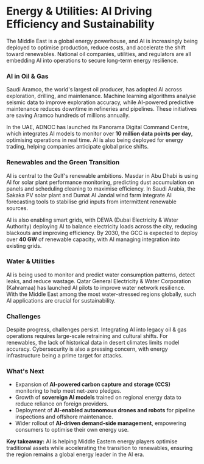 # Energy & Utilities: AI Driving Efficiency and Sustainability

The Middle East is a global energy powerhouse, and AI is increasingly
being deployed to optimise production, reduce costs, and accelerate the
shift toward renewables. National oil companies, utilities, and
regulators are all embedding AI into operations to secure long-term
energy resilience.

### AI in Oil & Gas

Saudi Aramco, the world's largest oil producer, has adopted AI across
exploration, drilling, and maintenance. Machine learning algorithms
analyse seismic data to improve exploration accuracy, while AI-powered
predictive maintenance reduces downtime in refineries and pipelines.
These initiatives are saving Aramco hundreds of millions annually.

In the UAE, ADNOC has launched its Panorama Digital Command Centre,
which integrates AI models to monitor over **10 million data points per
day**, optimising operations in real time. AI is also being deployed for
energy trading, helping companies anticipate global price shifts.

### Renewables and the Green Transition

AI is central to the Gulf's renewable ambitions. Masdar in Abu Dhabi is
using AI for solar plant performance monitoring, predicting dust
accumulation on panels and scheduling cleaning to maximise efficiency.
In Saudi Arabia, the Sakaka PV solar plant and Dumat Al Jandal wind farm
integrate AI forecasting tools to stabilise grid inputs from
intermittent renewable sources.

AI is also enabling smart grids, with DEWA (Dubai Electricity & Water
Authority) deploying AI to balance electricity loads across the city,
reducing blackouts and improving efficiency. By 2030, the GCC is
expected to deploy over **40 GW** of renewable capacity, with AI
managing integration into existing grids.

### Water & Utilities

AI is being used to monitor and predict water consumption patterns,
detect leaks, and reduce wastage. Qatar General Electricity & Water
Corporation (Kahramaa) has launched AI pilots to improve water network
resilience. With the Middle East among the most water-stressed regions
globally, such AI applications are crucial for sustainability.

### Challenges

Despite progress, challenges persist. Integrating AI into legacy oil &
gas operations requires large-scale retraining and cultural shifts. For
renewables, the lack of historical data in desert climates limits model
accuracy. Cybersecurity is also a pressing concern, with energy
infrastructure being a prime target for attacks.

### What's Next

-   Expansion of **AI-powered carbon capture and storage (CCS)**
    monitoring to help meet net-zero pledges.
-   Growth of **sovereign AI models** trained on regional energy data to
    reduce reliance on foreign providers.
-   Deployment of **AI-enabled autonomous drones and robots** for
    pipeline inspections and offshore maintenance.
-   Wider rollout of **AI-driven demand-side management**, empowering
    consumers to optimise their own energy use.

**Key takeaway:** AI is helping Middle Eastern energy players optimise
traditional assets while accelerating the transition to renewables,
ensuring the region remains a global energy leader in the AI era.

